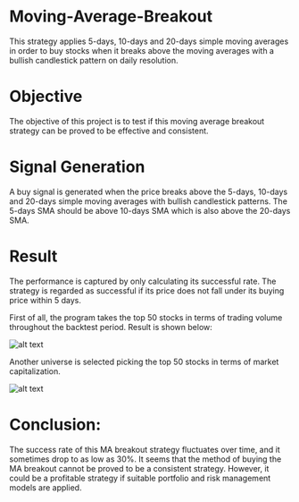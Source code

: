 # Moving-Average-Breakout
This strategy applies 5-days, 10-days and 20-days simple moving averages in order to buy stocks when it breaks above the moving averages with a bullish candlestick pattern on daily resolution. 


# Objective
The objective of this project is to test if this moving average breakout strategy can be proved to be effective and consistent. 


# Signal Generation
A buy signal is generated when the price breaks above the 5-days, 10-days and 20-days simple moving averages with bullish candlestick patterns. The 5-days SMA should be above 10-days SMA which is also above the 20-days SMA. 


# Result
The performance is captured by only calculating its successful rate. The strategy is regarded as successful if its price does not fall under its buying price within 5 days.

First of all, the program takes the top 50 stocks in terms of trading volume throughout the backtest period. Result is shown below:

![alt text](https://github.com/kelvonlys/Moving-Average-Breakout/blob/main/S%26P%20Top%2050%20Volume.png)



Another universe is selected picking the top 50 stocks in terms of market capitalization.

![alt text](https://github.com/kelvonlys/Moving-Average-Breakout/blob/main/S%26P%20Top%2050%20Marketcap.png)




# Conclusion:
The success rate of this MA breakout strategy fluctuates over time, and it sometimes drop to as low as 30%. It seems that the method of buying the MA breakout cannot be proved to be a consistent strategy. However, it could be a profitable strategy if suitable portfolio and risk management models are applied.
